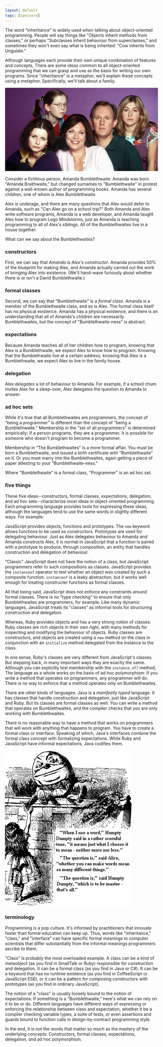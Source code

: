 ```yaml
---
layout: default
tags: [spessore]
---
```


The word "inheritance" is widely used when talking about object-oriented programming. People will say things like "Objects inherit methods from classes," or perhaps "Subclasses inherit behaviour from superclasses," and sometimes they won't even say what is being inherited: "Cow inherits from Ungulate."

Although languages each provide their own unique combination of features and concepts, There are some ideas common to all object-oriented programming that we can grasp and use as the basis for writing our own programs. Since "inheritance" is a metaphor, we'll explain these concepts using a metaphor. Specifically, we'll talk about a family.

![at home with the braithwaites](/assets/images/braithwaites.jpg)

Consider a fictitious person, Amanda Bumblethwaite. Amanda was born "Amanda Braithwaite," but changed surnames to "Bumblethwaite" in protest against a well-known author of programming books. Amanda has several children, one of whom is Alex Bumblethwaite.

Alex is underage, and there are many questions that Alex would defer to Amanda, such as "Can Alex go on a school trip?" Both Amanda and Alex write software programs, Amanda is a web developer, and Amanda taught Alex how to program Lego Mindstorms, just as Amanda is teaching programming to all of Alex's siblings. All of the Bumblethwaites live in a house together.

What can we say about the Bumblethwaites?

### constructors

First, we can say that *Amanda is Alex's constructor*. Amanda provides 50% of the blueprint for making Alex, and Amanda actually carried out the work of bringing Alex into existence. (We'll hand-wave furiously about whether there is or isn't a David Bumblethwaite.)

### formal classes

Second, we can say that "Bumblethwaite" is a *formal class*. Amanda is a member of the Bumblethwaite class, and so is Alex. The formal class itself has no physical existence. Amanda has a physical existence, and there is an understanding that all of Amanda's children are necessarily Bumblethwaites, but the concept of "Bumblethwaite-ness" is abstract.

### expectations

Because Amanda teaches all of her children how to program, knowing that Alex is a Bumblethwaite, we expect Alex to know how to program. Knowing that the Bumblethwaite live at a certain address, knowing that Alex is a Bumblethwaite, we expect Alex to live in the family house.

### delegation

Alex *delegates* a lot of behaviour to Amanda. For example, if a school chum invites Alex for a sleep-over, Alex delegates the question to Amanda to answer.

### ad hoc sets

While it's true that all Bumblethwaites are programmers, the concept of "being a programmer" is different than the concept of "being a Bumblethwaite." Membership in the "set of all programmers" is determined empirically: If a person programs, they are a programmer. It is possible for someone who doesn't program to become a programmer.

Membership in "The Bumblethwaites" is a more formal affair. You must be born a Bumblethwaite, and issued a birth certificate with "Bumblethwaite" on it. Or you must marry into the Bumblethwaites, again getting a piece of paper attesting to your "Bumblethwaite-ness."

Where "Bumblethwaite" is a formal class, "Programmer" is an ad hoc set.

### five things

These five ideas--constructors, formal classes, expectations, delegation, and ad hoc sets--characterize most ideas in object-oriented programming. Each programming language provides tools for expressing these ideas, although the languages tend to use the same words in slightly different ways. For example:

JavaScript provides objects, functions and prototypes. The `new` keyword allows functions to be used as constructors. Prototypes are used for delegating behaviour. Just as Alex delegates behaviour to Amanda *and* Amanda constructs Alex, it is normal in JavaScript that a function is paired with a prototype to produce, through composition, an entity that handles construction and delegation of behaviour.

"Classic" JavaScript does not have the notion of a class, but JavaScript programmers refer to such compositions as classes. JavaScript provides the `instanceof` operator to test whether an object was created by such a composite function. `instanceof` is a leaky abstraction, but it works well enough for treating constructer functions as formal classes.

All that being said, JavaScript does not enforce any constraints around formal classes. There is no "type checking" to ensure that only Bumblethwaites are programmers, for example. Like many dynamic languages, JavaScript treats its "classes" as informal tools for structuring construction and delegation.

Whereas, Ruby provides objects and has a very strong notion of classes: Ruby classes are rich objects in their own right, with many methods for inspecting and modifying the behaviour of objects. Ruby classes are constructors, and objects are created using a `new` method on the class in conjunction with an `initialize` method delegated from the instance to the class.

In one sense, Ruby's classes are very different from JavaScript's classes. But stepping back, in many important ways they are exactly the same. Although you can explicitly test membership with the `instance_of?` method, The language as a whole works on the basis of ad hoc polymorphism: If you write a method that operates on programmers, any programmer will do. There is no way to enforce that a method operates only on Bumblethwaites.

There are other kinds of languages. Java is a *manifestly typed* language. It has classes that handle construction and delegation, just like JavaScript and Ruby. But its classes are formal classes as well: You can write a method that operates on Bumblethwaites, and the compiler checks that you are only working with Bumblethwaites.

There is no reasonable way to have a method that works on programmers that will work with anything that happens to program. You have to create a formal class or interface. Speaking of which, Java's interfaces combine the formal class concept with formalizing expectations. While Ruby and JavaScript have informal expectations, Java codifies them.

![humpty dumpty](/assets/images/humpty-dumpty.gif)

### terminology

Programming is a pop culture. It's informed by practitioners that innovate faster than formal education can keep up. Thus, words like "inheritance," "class," and "interface" can have specific formal meanings to computer scientists that differ substantially from the informal meanings programmers ascribe to them.

"Class" is probably the most overloaded example. A class can be a kind of metaobject (as you find in SmallTalk or Ruby) responsible for construction and delegation. It can be a formal class (as you find in Java or C#). It can be a keyword that has no runtime existence (as you find in CoffeeScript or JavaScript ES6), or it can be a pattern for composing constructors with prototypes (as you find in ordinary JavaScript).

The notion of a "class" is usually loosely bound to the notion of expectations: If something is a "Bumblethwaite," here's what we can rely on it to be or do. Different languages have different ways of expressing or enforcing the relationship between class and expectation, whether it be a compiler checking variable types, a suite of tests, or even assertions and guards bound to function calls in design-by-contract programming style.

In the end, it is not the words that matter so much as the mastery of the underlying concepts: Constructors, formal classes, expectations, delegation, and ad hoc polymorphism.